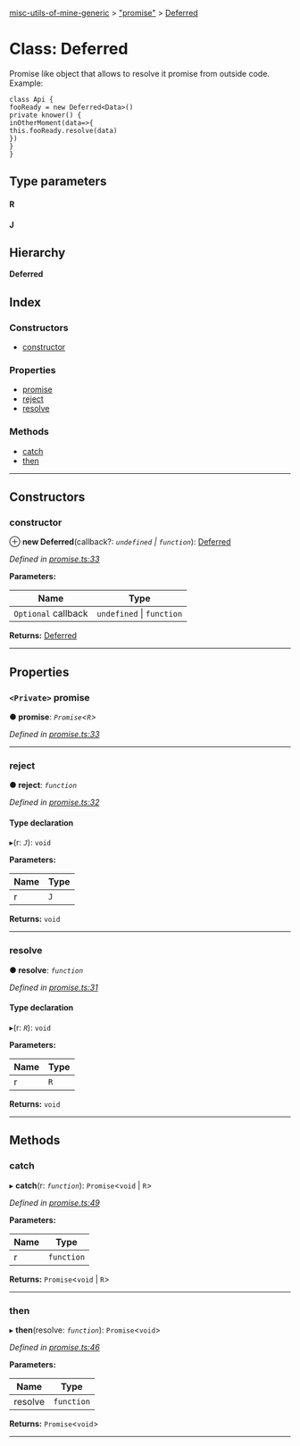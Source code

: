 [misc-utils-of-mine-generic](../README.md) > ["promise"](../modules/_promise_.md) > [Deferred](../classes/_promise_.deferred.md)

# Class: Deferred

Promise like object that allows to resolve it promise from outside code. Example:

```
class Api {
fooReady = new Deferred<Data>()
private knower() {
inOtherMoment(data=>{
this.fooReady.resolve(data)
})
}
}
```

## Type parameters
#### R 
#### J 
## Hierarchy

**Deferred**

## Index

### Constructors

* [constructor](_promise_.deferred.md#constructor)

### Properties

* [promise](_promise_.deferred.md#promise)
* [reject](_promise_.deferred.md#reject)
* [resolve](_promise_.deferred.md#resolve)

### Methods

* [catch](_promise_.deferred.md#catch)
* [then](_promise_.deferred.md#then)

---

## Constructors

<a id="constructor"></a>

###  constructor

⊕ **new Deferred**(callback?: *`undefined` \| `function`*): [Deferred](_promise_.deferred.md)

*Defined in [promise.ts:33](https://github.com/cancerberoSgx/misc-utils-of-mine/blob/1dd402e/misc-utils-of-mine-generic/src/promise.ts#L33)*

**Parameters:**

| Name | Type |
| ------ | ------ |
| `Optional` callback | `undefined` \| `function` |

**Returns:** [Deferred](_promise_.deferred.md)

___

## Properties

<a id="promise"></a>

### `<Private>` promise

**● promise**: *`Promise`<`R`>*

*Defined in [promise.ts:33](https://github.com/cancerberoSgx/misc-utils-of-mine/blob/1dd402e/misc-utils-of-mine-generic/src/promise.ts#L33)*

___
<a id="reject"></a>

###  reject

**● reject**: *`function`*

*Defined in [promise.ts:32](https://github.com/cancerberoSgx/misc-utils-of-mine/blob/1dd402e/misc-utils-of-mine-generic/src/promise.ts#L32)*

#### Type declaration
▸(r: *`J`*): `void`

**Parameters:**

| Name | Type |
| ------ | ------ |
| r | `J` |

**Returns:** `void`

___
<a id="resolve"></a>

###  resolve

**● resolve**: *`function`*

*Defined in [promise.ts:31](https://github.com/cancerberoSgx/misc-utils-of-mine/blob/1dd402e/misc-utils-of-mine-generic/src/promise.ts#L31)*

#### Type declaration
▸(r: *`R`*): `void`

**Parameters:**

| Name | Type |
| ------ | ------ |
| r | `R` |

**Returns:** `void`

___

## Methods

<a id="catch"></a>

###  catch

▸ **catch**(r: *`function`*): `Promise`<`void` \| `R`>

*Defined in [promise.ts:49](https://github.com/cancerberoSgx/misc-utils-of-mine/blob/1dd402e/misc-utils-of-mine-generic/src/promise.ts#L49)*

**Parameters:**

| Name | Type |
| ------ | ------ |
| r | `function` |

**Returns:** `Promise`<`void` \| `R`>

___
<a id="then"></a>

###  then

▸ **then**(resolve: *`function`*): `Promise`<`void`>

*Defined in [promise.ts:46](https://github.com/cancerberoSgx/misc-utils-of-mine/blob/1dd402e/misc-utils-of-mine-generic/src/promise.ts#L46)*

**Parameters:**

| Name | Type |
| ------ | ------ |
| resolve | `function` |

**Returns:** `Promise`<`void`>

___

